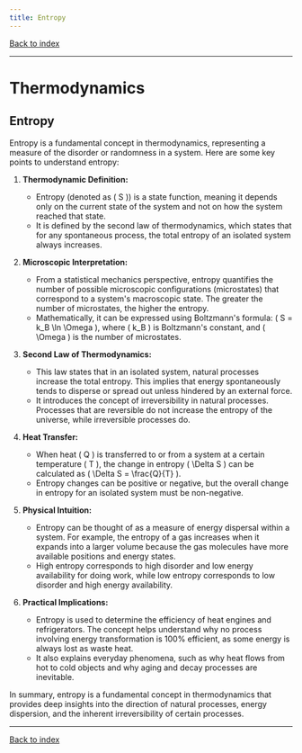 ```yaml
---
title: Entropy
---
```


[Back to index](index.html)

---
# Thermodynamics
## Entropy

Entropy is a fundamental concept in thermodynamics, representing a measure of the disorder or randomness in a system. Here are some key points to understand entropy:

1. **Thermodynamic Definition:**
   - Entropy (denoted as \( S \)) is a state function, meaning it depends only on the current state of the system and not on how the system reached that state.
   - It is defined by the second law of thermodynamics, which states that for any spontaneous process, the total entropy of an isolated system always increases.

2. **Microscopic Interpretation:**
   - From a statistical mechanics perspective, entropy quantifies the number of possible microscopic configurations (microstates) that correspond to a system's macroscopic state. The greater the number of microstates, the higher the entropy.
   - Mathematically, it can be expressed using Boltzmann's formula: \( S = k_B \ln \Omega \), where \( k_B \) is Boltzmann's constant, and \( \Omega \) is the number of microstates.

3. **Second Law of Thermodynamics:**
   - This law states that in an isolated system, natural processes increase the total entropy. This implies that energy spontaneously tends to disperse or spread out unless hindered by an external force.
   - It introduces the concept of irreversibility in natural processes. Processes that are reversible do not increase the entropy of the universe, while irreversible processes do.

4. **Heat Transfer:**
   - When heat \( Q \) is transferred to or from a system at a certain temperature \( T \), the change in entropy \( \Delta S \) can be calculated as \( \Delta S = \frac{Q}{T} \).
   - Entropy changes can be positive or negative, but the overall change in entropy for an isolated system must be non-negative.

5. **Physical Intuition:**
   - Entropy can be thought of as a measure of energy dispersal within a system. For example, the entropy of a gas increases when it expands into a larger volume because the gas molecules have more available positions and energy states.
   - High entropy corresponds to high disorder and low energy availability for doing work, while low entropy corresponds to low disorder and high energy availability.

6. **Practical Implications:**
   - Entropy is used to determine the efficiency of heat engines and refrigerators. The concept helps understand why no process involving energy transformation is 100% efficient, as some energy is always lost as waste heat.
   - It also explains everyday phenomena, such as why heat flows from hot to cold objects and why aging and decay processes are inevitable.

In summary, entropy is a fundamental concept in thermodynamics that provides deep insights into the direction of natural processes, energy dispersion, and the inherent irreversibility of certain processes.

---
[Back to index](index.html)
